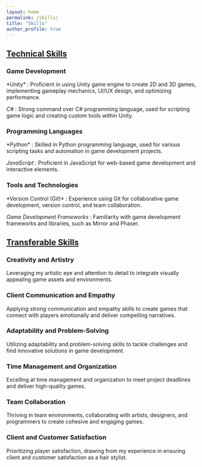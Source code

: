 ```yaml
---
layout: home
permalink: /skills/
title: "Skills"
author_profile: true
---
```


<h2><u>Technical Skills</u></h2>
<h3>Game Development</h3>
*Unity* : Proficient in using Unity game engine to create 2D and 3D games, implementing gameplay mechanics, UI/UX design, and optimizing performance.

*C#* : Strong command over C# programming language, used for scripting game logic and creating custom tools within Unity.

<h3>Programming Languages</h3>
*Python* : Skilled in Python programming language, used for various scripting tasks and automation in game development projects.

*JavaScript* : Proficient in JavaScript for web-based game development and interactive elements.

<h3>Tools and Technologies</h3>
*Version Control (Git)* : Experience using Git for collaborative game development, version control, and team collaboration.

*Game Development Frameworks* : Familiarity with game development frameworks and libraries, such as Mirror and Phaser.

<h2><u>Transferable Skills</u></h2>
<h3>Creativity and Artistry</h3>
Leveraging my artistic eye and attention to detail to integrate visually appealing game assets and environments.
<h3>Client Communication and Empathy</h3>
Applying strong communication and empathy skills to create games that connect with players emotionally and deliver compelling narratives.
<h3>Adaptability and Problem-Solving</h3>
Utilizing adaptability and problem-solving skills to tackle challenges and find innovative solutions in game development.
<h3>Time Management and Organization</h3>
Excelling at time management and organization to meet project deadlines and deliver high-quality games.
<h3>Team Collaboration</h3>
Thriving in team environments, collaborating with artists, designers, and programmers to create cohesive and engaging games.
<h3>Client and Customer Satisfaction</h3>
Prioritizing player satisfaction, drawing from my experience in ensuring client and customer satisfaction as a hair stylist.